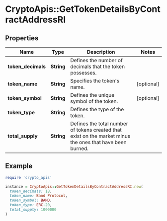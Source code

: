 # CryptoApis::GetTokenDetailsByContractAddressRI

## Properties

| Name | Type | Description | Notes |
| ---- | ---- | ----------- | ----- |
| **token_decimals** | **String** | Defines the number of decimals that the token possesses. |  |
| **token_name** | **String** | Specifies the token&#39;s name. | [optional] |
| **token_symbol** | **String** | Defines the unique symbol of the token. | [optional] |
| **token_type** | **String** | Defines the type of the token. |  |
| **total_supply** | **String** | Defines the total number of tokens created that exist on the market minus the ones that have been burned. |  |

## Example

```ruby
require 'crypto_apis'

instance = CryptoApis::GetTokenDetailsByContractAddressRI.new(
  token_decimals: 18,
  token_name: Band Protocol,
  token_symbol: BAND,
  token_type: ERC-20,
  total_supply: 1000000
)
```

